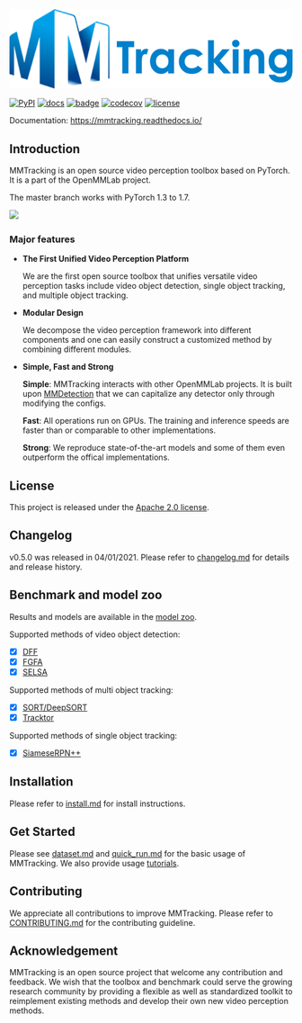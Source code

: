 <div align="center">
  <img src="resources/mmtrack-logo.png" width="600"/>
</div>

[![PyPI](https://img.shields.io/pypi/v/mmtracking)](https://pypi.org/project/mmtracking)
[![docs](https://img.shields.io/badge/docs-latest-blue)](https://mmtracking.readthedocs.io/en/latest/)
[![badge](https://github.com/open-mmlab/mmtracking/workflows/build/badge.svg)](https://github.com/open-mmlab/mmtracking/actions)
[![codecov](https://codecov.io/gh/open-mmlab/mmtracking/branch/master/graph/badge.svg)](https://codecov.io/gh/open-mmlab/mmtracking)
[![license](https://img.shields.io/github/license/open-mmlab/mmtracking.svg)](https://github.com/open-mmlab/mmtracking/blob/master/LICENSE)

Documentation: https://mmtracking.readthedocs.io/

## Introduction

MMTracking is an open source video perception toolbox based on PyTorch.
It is a part of the OpenMMLab project.

The master branch works with PyTorch 1.3 to 1.7.

<div align="left">
  <img src="https://user-images.githubusercontent.com/24663779/103343312-c724f480-4ac6-11eb-9c22-b56f1902584e.gif" width="800"/>
</div>

### Major features

- **The First Unified Video Perception Platform**

  We are the first open source toolbox that unifies versatile video perception tasks include video object detection, single object tracking, and multiple object tracking.

- **Modular Design**

  We decompose the video perception framework into different components and one can easily construct a customized method by combining different modules.

- **Simple, Fast and Strong**

  **Simple**: MMTracking interacts with other OpenMMLab projects. It is built upon [MMDetection](https://github.com/open-mmlab/mmdetection) that we can capitalize any detector only through modifying the configs.

  **Fast**: All operations run on GPUs. The training and inference speeds are faster than or comparable to other implementations.

  **Strong**: We reproduce state-of-the-art models and some of them even outperform the offical implementations.


## License

This project is released under the [Apache 2.0 license](LICENSE).


## Changelog

v0.5.0 was released in 04/01/2021.
Please refer to [changelog.md](docs/changelog.md) for details and release history.

## Benchmark and model zoo

Results and models are available in the [model zoo](docs/model_zoo.md).

Supported methods of video object detection:

- [x] [DFF](configs/vid/dff)
- [x] [FGFA](configs/vid/fgfa)
- [x] [SELSA](configs/vid/selsa)

Supported methods of multi object tracking:

- [x] [SORT/DeepSORT](configs/mot/deepsort)
- [x] [Tracktor](configs/mot/tracktor)

Supported methods of single object tracking:

- [x] [SiameseRPN++](configs/sot/siamese_rpn)

## Installation

Please refer to [install.md](docs/install.md) for install instructions.

## Get Started

Please see [dataset.md](docs/dataset.md) and [quick_run.md](docs/quick_run.md) for the basic usage of MMTracking.
We also provide usage [tutorials](docs/tutorials/).


## Contributing

We appreciate all contributions to improve MMTracking. Please refer to [CONTRIBUTING.md](.github/CONTRIBUTING.md) for the contributing guideline.

## Acknowledgement

MMTracking is an open source project that welcome any contribution and feedback.
We wish that the toolbox and benchmark could serve the growing research
community by providing a flexible as well as standardized toolkit to reimplement existing methods
and develop their own new video perception methods.

